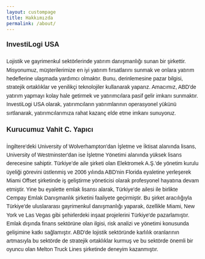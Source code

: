 ```yaml
---
layout: custompage
title: Hakkımızda
permalink: /about/
---
```


<div style="font-family: Arial, sans-serif; line-height: 1.6;">

<p style="font-size: 18px; font-weight: bold;">InvestiLogi USA</p>
<p>Lojistik ve gayrimenkul sektörlerinde yatırım danışmanlığı sunan bir şirkettir. Misyonumuz, müşterilerimize en iyi yatırım fırsatlarını sunmak ve onlara yatırım hedeflerine ulaşmada yardımcı olmaktır. Bunu, derinlemesine pazar bilgisi, stratejik ortaklıklar ve yenilikçi teknolojiler kullanarak yaparız. Amacımız, ABD'de yatırım yapmayı kolay hale getirmek ve yatırımcılara pasif gelir imkanı sunmaktır. InvestiLogi USA olarak, yatırımcıların yatırımlarının operasyonel yükünü sırtlanarak, yatırımcılarımıza rahat kazanç elde etme imkanı sunuyoruz.</p>

<p style="font-size: 18px; font-weight: bold;">Kurucumuz Vahit C. Yapıcı</p>
<p>İngiltere'deki University of Wolverhampton'dan İşletme ve İktisat alanında lisans, University of Westminster'dan ise İşletme Yönetimi alanında yüksek lisans derecesine sahiptir. Türkiye’de aile şirketi olan Elektromek A.Ş.'de yönetim kurulu üyeliği görevini üstlenmiş ve 2006 yılında ABD'nin Florida eyaletine yerleşerek Miami Offset şirketinde iş geliştirme yöneticisi olarak profesyonel hayatına devam etmiştir. Yine bu eyalette emlak lisansı alarak, Türkiye'de ailesi ile birlikte Cempay Emlak Danışmanlık şirketini faaliyete geçirmiştir. Bu şirket aracılığıyla Türkiye'de uluslararası gayrimenkul danışmanlığı yaparak, özellikle Miami, New York ve Las Vegas gibi şehirlerdeki inşaat projelerini Türkiye'de pazarlamıştır. Emlak dışında finans sektörüne olan ilgisi, risk analizi ve yönetimi konusunda gelişimine katkı sağlamıştır. ABD'de lojistik sektöründe karlılık oranlarının artmasıyla bu sektörde de stratejik ortaklıklar kurmuş ve bu sektörde önemli bir oyuncu olan Melton Truck Lines şirketinde deneyim kazanmıştır.</p>


</div>
